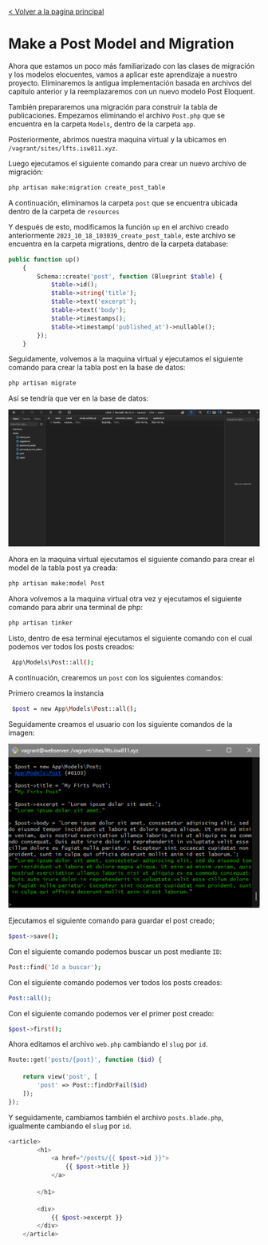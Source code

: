 [< Volver a la pagina principal](/docs/readme.md)

# Make a Post Model and Migration

Ahora que estamos un poco más familiarizado con las clases de migración y los modelos elocuentes, vamos a aplicar este aprendizaje a nuestro proyecto. Eliminaremos la antigua implementación basada en archivos del capítulo anterior y la reemplazaremos con un nuevo modelo Post Eloquent. 

También prepararemos una migración para construir la tabla de publicaciones. Empezamos eliminando el archivo `Post.php` que se encuentra en la carpeta `Models`, dentro de la carpeta `app`.

Posteriormente, abrimos nuestra maquina virtual y la ubicamos en `/vagrant/sites/lfts.isw811.xyz`.

Luego ejecutamos el siguiente comando para crear un nuevo archivo de migración:

```bash
php artisan make:migration create_post_table
```

A continuación, eliminamos la carpeta `post` que se encuentra ubicada dentro de la carpeta de `resources`

Y después de esto, modificamos la función `up` en el archivo creado anteriormente `2023_10_18_103039_create_post_table`, este archivo se encuentra en la carpeta migrations, dentro de la carpeta database:

```php
public function up()
    {
        Schema::create('post', function (Blueprint $table) {
            $table->id();
            $table->string('title');
            $table->text('excerpt');
            $table->text('body');
            $table->timestamps();
            $table->timestamp('published_at')->nullable();
        });
    }
```

Seguidamente, volvemos a la maquina virtual y ejecutamos el siguiente comando para crear la tabla post en la base de datos:

```bash
php artisan migrate
```

Así se tendría que ver en la base de datos:

![Base de datos actualizad con la tabla post](./images/tablapost.png)

Ahora en la maquina virtual ejecutamos el siguiente comando para crear el model de la tabla post ya creada:

```bash
php artisan make:model Post
```

Ahora volvemos a la maquina virtual otra vez y ejecutamos el siguiente comando para abrir una terminal de php:

```bash
php artisan tinker
```

Listo, dentro de esa terminal ejecutamos el siguiente comando con el cual podemos ver todos los posts creados:

```bash
 App\Models\Post::all();
```

A continuación, crearemos un `post` con los siguientes comandos:

Primero creamos la instancia
```bash
 $post = new App\Models\Post::all();
```

Seguidamente creamos el usuario con los siguiente comandos de la imagen:

![Creando un post](./images/crearpost.png)

Ejecutamos el siguiente comando para guardar el post creado;

```bash
$post->save();
```

Con el siguiente comando podemos buscar un post mediante `ID`:

```bash
Post::find('Id a buscar');
```

Con el siguiente comando podemos ver todos los posts creados:

```bash
Post::all();
```

Con el siguiente comando podemos ver el primer post creado:

```bash
$post->first();
```

Ahora editamos el archivo `web.php` cambiando el `slug` por `id`.

```php
Route::get('posts/{post}', function ($id) {

    return view('post', [
        'post' => Post::findOrFail($id)
    ]);
});
```

Y seguidamente, cambiamos también el archivo `posts.blade.php`, igualmente cambiando el `slug` por `id`.

```php
<article>
        <h1>
            <a href="/posts/{{ $post->id }}">
                {{ $post->title }}
            </a>

        </h1>

        <div>
            {{ $post->excerpt }}
        </div>
    </article>
```